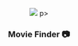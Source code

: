 <p align="center">
<img src="![Screenshot 2023-07-15 at 22 17 35](https://github.com/PayamAnari/Api-movie-finder/assets/125816107/ae959b63-485a-4a81-9985-360facf45cb3)" />
p>


<h3 align="center">
	Movie Finder  📷
</h3>
